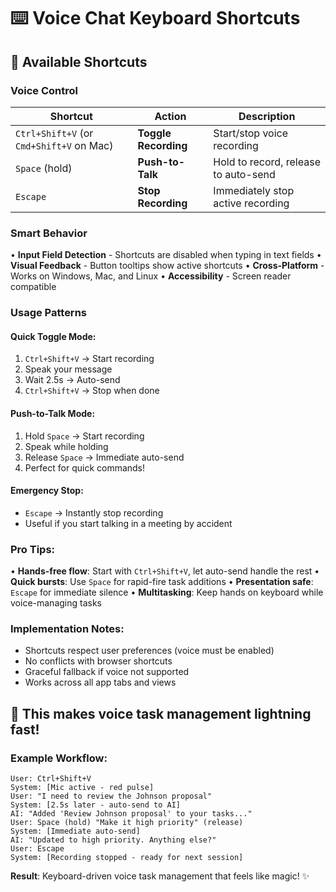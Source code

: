 # ⌨️ Voice Chat Keyboard Shortcuts

## 🎯 **Available Shortcuts**

### **Voice Control**
| Shortcut | Action | Description |
|----------|--------|-------------|
| `Ctrl+Shift+V` (or `Cmd+Shift+V` on Mac) | **Toggle Recording** | Start/stop voice recording |
| `Space` (hold) | **Push-to-Talk** | Hold to record, release to auto-send |
| `Escape` | **Stop Recording** | Immediately stop active recording |

### **Smart Behavior**
• **Input Field Detection** - Shortcuts are disabled when typing in text fields
• **Visual Feedback** - Button tooltips show active shortcuts
• **Cross-Platform** - Works on Windows, Mac, and Linux
• **Accessibility** - Screen reader compatible

### **Usage Patterns**

#### **Quick Toggle Mode:**
1. `Ctrl+Shift+V` → Start recording
2. Speak your message
3. Wait 2.5s → Auto-send
4. `Ctrl+Shift+V` → Stop when done

#### **Push-to-Talk Mode:**
1. Hold `Space` → Start recording  
2. Speak while holding
3. Release `Space` → Immediate auto-send
4. Perfect for quick commands!

#### **Emergency Stop:**
- `Escape` → Instantly stop recording
- Useful if you start talking in a meeting by accident

### **Pro Tips:**
• **Hands-free flow**: Start with `Ctrl+Shift+V`, let auto-send handle the rest
• **Quick bursts**: Use `Space` for rapid-fire task additions
• **Presentation safe**: `Escape` for immediate silence
• **Multitasking**: Keep hands on keyboard while voice-managing tasks

### **Implementation Notes:**
- Shortcuts respect user preferences (voice must be enabled)
- No conflicts with browser shortcuts
- Graceful fallback if voice not supported
- Works across all app tabs and views

## 🚀 **This makes voice task management lightning fast!**

### **Example Workflow:**
```
User: Ctrl+Shift+V
System: [Mic active - red pulse]
User: "I need to review the Johnson proposal"
System: [2.5s later - auto-send to AI]
AI: "Added 'Review Johnson proposal' to your tasks..."
User: Space (hold) "Make it high priority" (release)
System: [Immediate auto-send]
AI: "Updated to high priority. Anything else?"
User: Escape
System: [Recording stopped - ready for next session]
```

**Result**: Keyboard-driven voice task management that feels like magic! ✨
